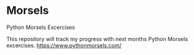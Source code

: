 # Morsels
Python Morsels Excercises

This repository will track my progress with next months Python Morsels excercises.
https://www.pythonmorsels.com/



